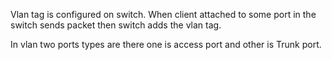 Vlan tag is configured on switch. When client attached to some port in the switch sends packet then switch adds the vlan tag.

In vlan two ports types are there one is access port and other is Trunk port.